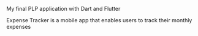My final PLP application with Dart and Flutter

Expense Tracker is a mobile app that enables users to track their monthly expenses
